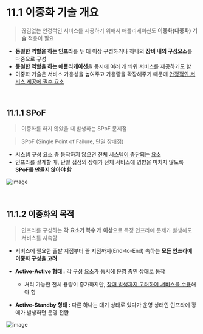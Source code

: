 # 11.1 이중화 기술 개요

> 끊김없는 안정적인 서비스를 제공하기 위해서 애플리케이션도 **이중화(다중화) 기술** 적용이 필요

- **동일한 역할을 하는 인프라**를 두 대 이상 구성하거나 하나의 **장비 내의 구성요소**를 다중으로 구성
- **동일한 역할을 하는 애플리케이션**을 동시에 여러 개 띄워 서비스를 제공하기도 함
- 이중화 기술은 서비스 가용성을 높여주고 가용량을 확장해주기 때문에 <u>안정적인 서비스 제공에 필수 요소</u>

<br>

## 11.1.1 SPoF

> 이중화를 하지 않았을 때 발생하는 SPoF 문제점

> SPoF (Single Point of Failure, 단일 장애점)

- 시스템 구성 요소 중 동작하지 않으면 <u>전체 시스템이 중단되는 요소</u>
- 인프라를 설계할 때, 단일 접점의 장애가 전체 서비스에 영향을 미치지 않도록 **SPoF를 만들지 않아야 함**

![image](https://user-images.githubusercontent.com/87461594/190895088-77b26a24-df6a-40f6-a5e0-11ae9386f3a3.png)

<br>

## 11.1.2 이중화의 목적

> 인프라를 구성하는 **각 요소가 복수 개 이상**으로 특정 인프라에 문제가 발생해도 서비스를 지속함

- 서비스에 필요한 출발 지점부터 끝 지점까지(End-to-End) 속하는 **모든 인프라에 이중화 구성을 고려**

- **Active-Active 형태 :** 각 구성 요소가 동시에 운영 중인 상태로 동작
  - 처리 가능한 전체 용량이 증가하지만, <u>장애 발생까지 고려하여 서비스를 수용</u>해야 함
- **Active-Standby 형태 :** 다른 하나는 대기 상태로 있다가 운영 상태인 인프라에 장애가 발생하면 운영 전환

![image](https://user-images.githubusercontent.com/87461594/190895205-243b060d-b960-445a-85cd-ef8b0e34330f.png)